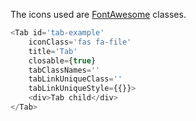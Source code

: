 The icons used are [FontAwesome](https://fontawesome.com/icons?d=gallery) classes.

```javascript
<Tab id='tab-example'
    iconClass='fas fa-file'
    title='Tab'
    closable={true}
    tabClassNames=''
    tabLinkUniqueClass=''
    tabLinkUniqueStyle={{}}>
    <div>Tab child</div>
</Tab>
```
